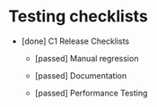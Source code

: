 # Testing checklists

* [done] C1 Release Checklists

    * [passed] Manual regression

    * [passed] Documentation

    * [passed] Performance Testing

    

